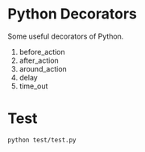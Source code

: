# Python Decorators

Some useful decorators of Python.

1. before_action
2. after_action
3. around_action
4. delay
5. time_out


# Test

    python test/test.py